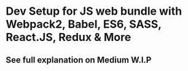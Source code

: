 # Dev Setup for JS web bundle with Webpack2, Babel, ES6, SASS, React.JS, Redux & More

## See full explanation on Medium W.I.P
